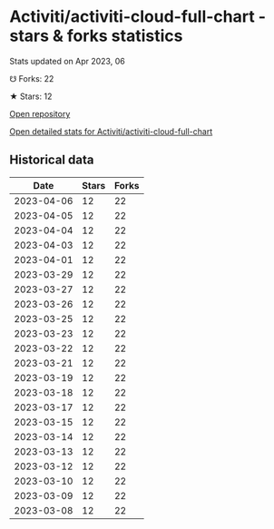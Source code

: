 # Activiti/activiti-cloud-full-chart - stars & forks statistics

Stats updated on Apr 2023, 06

☋ Forks: 22

★ Stars: 12

[Open repository](https://github.com/Activiti/activiti-cloud-full-chart)

[Open detailed stats for Activiti/activiti-cloud-full-chart](https://reviewgithub.com/rep/Activiti/activiti-cloud-full-chart)

## Historical data
| Date | Stars | Forks |
|------|-------|-------|
| 2023-04-06 | 12 | 22 | 
| 2023-04-05 | 12 | 22 | 
| 2023-04-04 | 12 | 22 | 
| 2023-04-03 | 12 | 22 | 
| 2023-04-01 | 12 | 22 | 
| 2023-03-29 | 12 | 22 | 
| 2023-03-27 | 12 | 22 | 
| 2023-03-26 | 12 | 22 | 
| 2023-03-25 | 12 | 22 | 
| 2023-03-23 | 12 | 22 | 
| 2023-03-22 | 12 | 22 | 
| 2023-03-21 | 12 | 22 | 
| 2023-03-19 | 12 | 22 | 
| 2023-03-18 | 12 | 22 | 
| 2023-03-17 | 12 | 22 | 
| 2023-03-15 | 12 | 22 | 
| 2023-03-14 | 12 | 22 | 
| 2023-03-13 | 12 | 22 | 
| 2023-03-12 | 12 | 22 | 
| 2023-03-10 | 12 | 22 | 
| 2023-03-09 | 12 | 22 | 
| 2023-03-08 | 12 | 22 | 

